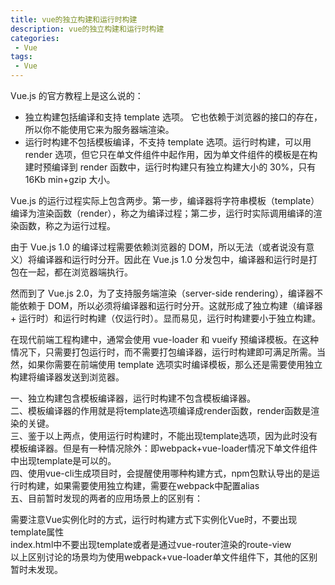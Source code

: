 ```yaml
---
title: vue的独立构建和运行时构建
description: vue的独立构建和运行时构建
categories:
 - Vue
tags:
 - Vue
---
```


Vue.js 的官方教程上是这么说的：  
* 独立构建包括编译和支持 template 选项。 它也依赖于浏览器的接口的存在，所以你不能使用它来为服务器端渲染。  
* 运行时构建不包括模板编译，不支持 template 选项。运行时构建，可以用 render 选项，但它只在单文件组件中起作用，因为单文件组件的模板是在构建时预编译到 render 函数中，运行时构建只有独立构建大小的 30%，只有 16Kb min+gzip 大小。  

Vue.js 的运行过程实际上包含两步。第一步，编译器将字符串模板（template）编译为渲染函数（render），称之为编译过程；第二步，运行时实际调用编译的渲染函数，称之为运行过程。

由于 Vue.js 1.0 的编译过程需要依赖浏览器的 DOM，所以无法（或者说没有意义）将编译器和运行时分开。因此在 Vue.js 1.0 分发包中，编译器和运行时是打包在一起，都在浏览器端执行。

然而到了 Vue.js 2.0，为了支持服务端渲染（server-side rendering），编译器不能依赖于 DOM，所以必须将编译器和运行时分开。这就形成了独立构建（编译器 + 运行时）和运行时构建（仅运行时）。显而易见，运行时构建要小于独立构建。

在现代前端工程构建中，通常会使用 vue-loader 和 vueify 预编译模板。在这种情况下，只需要打包运行时，而不需要打包编译器，运行时构建即可满足所需。当然，如果你需要在前端使用 template 选项实时编译模板，那么还是需要使用独立构建将编译器发送到浏览器。

一、独立构建包含模板编译器，运行时构建不包含模板编译器。  
二、模板编译器的作用就是将template选项编译成render函数，render函数是渲染的关键。  
三、鉴于以上两点，使用运行时构建时，不能出现template选项，因为此时没有模板编译器。但是有一种情况除外：即webpack+vue-loader情况下单文件组件中出现template是可以的。  
四、使用vue-cli生成项目时，会提醒使用哪种构建方式，npm包默认导出的是运行时构建，如果需要使用独立构建，需要在webpack中配置alias  
五、目前暂时发现的两者的应用场景上的区别有：  

需要注意Vue实例化时的方式，运行时构建方式下实例化Vue时，不要出现template属性  
index.html中不要出现template或者是通过vue-router渲染的route-view  
以上区别讨论的场景均为使用webpack+vue-loader单文件组件下，其他的区别暂时未发现。  